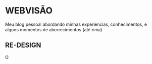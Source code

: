 # WEBVISÃO

Meu blog pessoal abordando minhas experiencias, conhecimentos, e alguns momentos de aborrecimentos (até rima)

## RE-DESIGN

O 